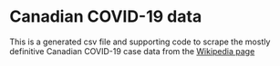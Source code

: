 # Canadian COVID-19 data

This is a generated csv file and supporting code to scrape the mostly definitive
Canadian COVID-19 case data from the [Wikipedia page]()
